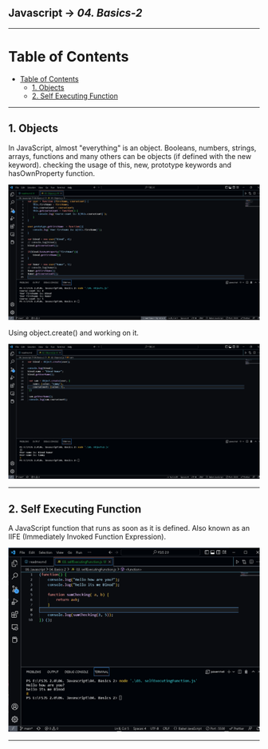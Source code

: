 ## Javascript -> <em>04. Basics-2</em> 

<hr/>

# Table of Contents
- [Table of Contents](#table-of-contents)
  - [1. Objects](#1-objects)
  - [2. Self Executing Function](#2-self-executing-function)

<hr/>

## 1. Objects

In JavaScript, almost "everything" is an object. Booleans, numbers, strings, arrays, functions and many others can be objects (if defined with the new keyword). 
checking the usage of this, new, prototype keywords and hasOwnProperty function.

![](./00.%20Output/01.%20Objects.png)

Using object.create() and working on it.

![](./00.%20Output/02.%20Objects2.png)

<hr/>

## 2. Self Executing Function

A JavaScript function that runs as soon as it is defined. Also known as an IIFE (Immediately Invoked Function Expression).

![](./00.%20Output/03.%20selfExecutingFunction.png)

<hr/>